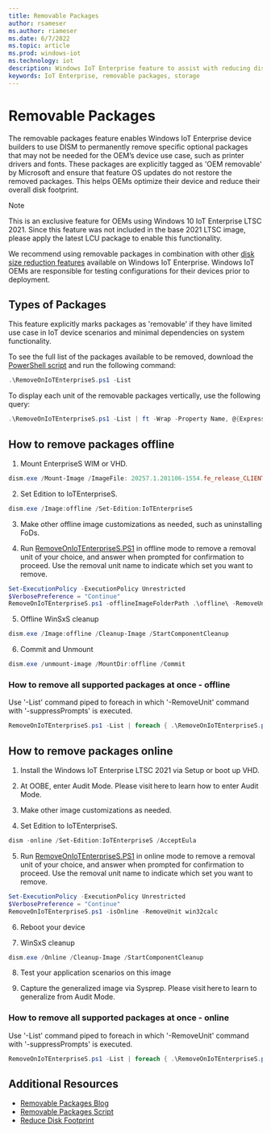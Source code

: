 ```yaml
---
title: Removable Packages
author: rsameser
ms.author: riameser
ms.date: 6/7/2022
ms.topic: article
ms.prod: windows-iot
ms.technology: iot
description: Windows IoT Enterprise feature to assist with reducing disk footprint
keywords: IoT Enterprise, removable packages, storage
---
```


# Removable Packages
The removable packages feature enables Windows IoT Enterprise device builders to use DISM to permanently remove specific optional packages that may not be needed for the OEM’s device use case, such as printer drivers and fonts. These packages are explicitly tagged as 'OEM removable' by Microsoft and ensure that feature OS updates do not restore the removed packages. This helps OEMs optimize their device and reduce their overall disk footprint.

> [!Note]
>
> This is an exclusive feature for OEMs using Windows 10 IoT Enterprise LTSC 2021. Since this feature was not included in the base 2021 LTSC image, please apply the latest LCU package to enable this functionality.

We recommend using removable packages in combination with other [disk size reduction features](/windows/iot/iot-enterprise/optimize-your-device/reduce-disk-footprint) available on Windows IoT Enterprise. Windows IoT OEMs are responsible for testing configurations for their devices prior to deployment.

## Types of Packages
This feature explicitly marks packages as 'removable' if they have limited use case in IoT device scenarios and minimal dependencies on system functionality.

To see the full list of the packages available to be removed, download the [PowerShell script](https://aka.ms/RemovablePackagesScript) and run the following command:


```powershell
.\RemoveOnIoTEnterpriseS.ps1 -List
```

To display each unit of the removable packages vertically, use the following query:

```powershell
.\RemoveOnIoTEnterpriseS.ps1 -List | ft -Wrap -Property Name, @{Expression={$_.Packages -join ", "};Name="Packages"}
```

## How to remove packages offline
1. Mount EnterpriseS WIM or VHD.

  ```powershell
  dism.exe /Mount-Image /ImageFile: 20257.1.201106-1554.fe_release_CLIENT_ENTERPRISES_OEM_x64FRE_en-us.vhd /Index:1 /MountDir:offline
  ```

2. Set Edition to IoTEnterpriseS.

  ```powershell
  dism.exe /Image:offline /Set-Edition:IoTEnterpriseS
  ```

3. Make other offline image customizations as needed, such as uninstalling FoDs.

4. Run [RemoveOnIoTEnterpriseS.PS1](https://aka.ms/RemovablePackagesScript) in offline mode to remove a removal unit of your choice, and answer when prompted for confirmation to proceed. Use the removal unit name to indicate which set you want to remove.

  ```powershell
  Set-ExecutionPolicy -ExecutionPolicy Unrestricted
  $VerbosePreference = "Continue"
  RemoveOnIoTEnterpriseS.ps1 -offlineImageFolderPath .\offline\ -RemoveUnit win32calc
  ```

5. Offline WinSxS cleanup

  ```powershell
  dism.exe /Image:offline /Cleanup-Image /StartComponentCleanup
  ```

6. Commit and Unmount  

  ```powershell
  dism.exe /unmount-image /MountDir:offline /Commit
  ```

### How to remove all supported packages at once - offline
Use '-List' command piped to foreach in which '-RemoveUnit' command with '-suppressPrompts' is executed.

```powershell
RemoveOnIoTEnterpriseS.ps1 -List | foreach { .\RemoveOnIoTEnterpriseS.ps1 -offlineImageFolderPath .\offline\ -suppressPrompts -RemoveUnit $_.Name }
```

## How to remove packages online
1. Install the Windows IoT Enterprise LTSC 2021 via Setup or boot up VHD.

2. At OOBE, enter Audit Mode. Please visit here to learn how to enter Audit Mode.

3. Make other image customizations as needed.

4. Set Edition to IoTEnterpriseS.
  ```powershell
  dism -online /Set-Edition:IoTEnterpriseS /AcceptEula  
  ```

5. Run [RemoveOnIoTEnterpriseS.PS1](https://aka.ms/RemovablePackagesScript) in online mode to remove a removal unit of your choice, and answer when prompted for confirmation to proceed. Use the removal unit name to indicate which set you want to remove.

  ```powershell
  Set-ExecutionPolicy -ExecutionPolicy Unrestricted
  $VerbosePreference = "Continue"
  RemoveOnIoTEnterpriseS.ps1 -isOnline -RemoveUnit win32calc
  ```
6. Reboot your device  

7. WinSxS cleanup

  ```powershell
  dism.exe /Online /Cleanup-Image /StartComponentCleanup
  ```

8. Test your application scenarios on this image

9. Capture the generalized image via Sysprep. Please visit here to learn to generalize from Audit Mode.

### How to remove all supported packages at once - online
Use '-List' command piped to foreach in which '-RemoveUnit' command with '-suppressPrompts' is executed.

```powershell
RemoveOnIoTEnterpriseS.ps1 -List | foreach { .\RemoveOnIoTEnterpriseS.ps1 -isOnline -suppressPrompts -RemoveUnit $_.Name }
```

## Additional Resources
* [Removable Packages Blog](https://aka.ms/RemovablePackagesBlog)
* [Removable Packages Script](https://aka.ms/RemovablePackagesScript)
* [Reduce Disk Footprint](/windows/iot/iot-enterprise/optimize-your-device/reduce-disk-footprint)

